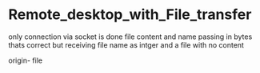 # Remote_desktop_with_File_transfer
only connection via socket is done 
file content and name passing in bytes thats correct but receiving file name as intger and a file with no content 


origin- file
